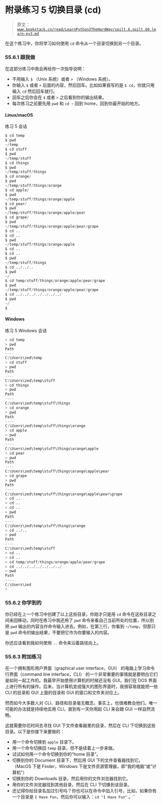 # 附录练习 5 切换目录 (cd)

> 原文：[`www.bookstack.cn/read/LearnPython3TheHardWay/spilt.6.spilt.60.learn-py3.md`](https://www.bookstack.cn/read/LearnPython3TheHardWay/spilt.6.spilt.60.learn-py3.md)

在这个练习中，你将学习如何使用 `cd` 命令从一个目录切换到另一个目录。

### 55.6.1 跟我做

在这部分练习中我会再给你一次指导说明：

*   不用输入 `$` （Unix 系统）或者 `>` （Windows 系统）。
*   你输入 `$` 或者 `>` 后面的内容，然后回车。比如如果我写的是 `$ cd`，你就只用输入 `cd` 然后回车就行。
*   回车之后你会在 `$` 或者 `>` 之后看到你的输出结果。
*   每次练习之前要先用 `pwd` 和 `cd ~` 回到 home，回到你最开始的地方。

#### Linux/macOS

练习 5 会话

```py
$ cd temp
$ pwd
~/temp
$ cd stuff
$ pwd
~/temp/stuff
$ cd things
$ pwd
~/temp/stuff/things
$ cd orange/
$ pwd
~/temp/stuff/things/orange
$ cd apple/
$ pwd
~/temp/stuff/things/orange/apple
$ cd pear/
$ pwd
~/temp/stuff/things/orange/apple/pear
$ cd grape/
$ pwd
~/temp/stuff/things/orange/apple/pear/grape
$ cd ..
$ cd ..
$ pwd
~/temp/stuff/things/orange/apple
$ cd ..
$ cd ..
$ pwd
~/temp/stuff/things
$ cd ../../..
$ pwd
~/
$ cd temp/stuff/things/orange/apple/pear/grape
$ pwd
~/temp/stuff/things/orange/apple/pear/grape
$ cd ../../../../../../../
$ pwd
~/
$
```

#### Windows

练习 5 Windows 会话

```py
> cd temp
> pwd
Path
----
C:\Users\zed\temp
> cd stuff
> pwd
Path
----
C:\Users\zed\temp\stuff
> cd things
> pwd
Path
----
C:\Users\zed\temp\stuff\things
> cd orange
> pwd
Path
----
C:\Users\zed\temp\stuff\things\orange
> cd apple
> pwd
Path
----
C:\Users\zed\temp\stuff\things\orange\apple
> cd pear
> pwd
Path
----
C:\Users\zed\temp\stuff\things\orange\apple\pear
> cd grape
> pwd
Path
----
C:\Users\zed\temp\stuff\things\orange\apple\pear\grape
> cd ..
> cd ..
> cd ..
> pwd
Path
----
C:\Users\zed\temp\stuff\things\orange
> cd ../..
> pwd
Path
----
C:\Users\zed\temp\stuff
> cd ..
> cd ..
> cd temp/stuff/things/orange/apple/pear/grape
> cd ../../../../../../../
> pwd
Path
----
C:\Users\zed
>
```

### 55.6.2 你学到的

你已经在上一个练习中创建了以上这些目录，你刚才只是用 `cd` 命令在这些目录之间来回移动，同时在练习中我还用了 `pwd` 命令来看自己当前所处的位置，所以别把 `pwd` 输出的内容当作命令输入进去。例如，在第三行，你看到 `~/temp`，但那只是 `pwd` 命令的输出结果，不要把它作为你要输入的内容。

你还应该看到我如何使用 `..` 命令来沿着路径向上。

### 55.6.3 附加练习

在一个拥有图形用户界面（graphical user interface，GUI） 的电脑上学习命令行界面（command line interface，CLI） 的一个非常重要的事情就是要明白它们是如何一起工作的。我最早开始使用计算机的时候还没有 GUI，我们在 DOS 界面上进行所有的操作。后来，当计算机变成强大的图形界面时，我很容易就能把一些 CLI 的目录和 GUI 上面的目录和 GUI 的窗口和文件夹对应上。

然而如今大多数人对 CLI、路径和目录毫无概念。事实上，也很难教会他们。唯一可能的办法就是持续地去用 CLI，直到有一天你用起 CLI 来会跟 GUI 一样自然流畅。

这就需要你花时间去寻找 GUI 下文件查看器里的目录，然后在 CLI 下切换到这些目录。以下是你接下来要做的：

*   用一个命令切换到 `apple` 目录下。
*   用一个命令切换回 `temp` 目录，但不是续着上一步来做。
*   试试如何用一个命令切换到你的“home 目录”。
*   切换到你的 Document 目录下，然后用 GUI 下的文件查看器找到它。（MacOS 下是 Finder，Windows 下是文件资源管理器，即“我的电脑”或“计算机”）
*   切换到你的 Downloads 目录，然后用你的文件浏览器找到它。
*   用你的文件浏览器找到其他目录，然后在 CLI 下切换到该目录。
*   还记得你给目录名加过引号吗？你也可以在命令中加入引号，比如，如果你有一个目录是 `I Have Fun`，然后你可以输入：`cd "I Have Fun"` 。``